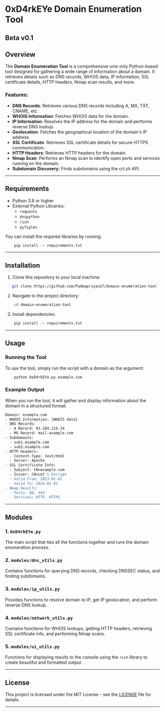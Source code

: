 # 0xD4rkEYe Domain Enumeration Tool

## Beta v0.1

## Overview

The **Domain Enumeration Tool** is a comprehensive unix only Python-based tool designed for gathering a wide range of information about a domain. It retrieves details such as DNS records, WHOIS data, IP information, SSL certificate details, HTTP headers, Nmap scan results, and more.

### Features:
- **DNS Records**: Retrieves various DNS records including A, MX, TXT, CNAME, etc.
- **WHOIS Information**: Fetches WHOIS data for the domain.
- **IP Information**: Resolves the IP address for the domain and performs reverse DNS lookup.
- **Geolocation**: Fetches the geographical location of the domain's IP address.
- **SSL Certificate**: Retrieves SSL certificate details for secure HTTPS communication.
- **HTTP Headers**: Retrieves HTTP headers for the domain.
- **Nmap Scan**: Performs an Nmap scan to identify open ports and services running on the domain.
- **Subdomain Discovery**: Finds subdomains using the crt.sh API.

---

## Requirements

- Python 3.8 or higher
- External Python Libraries:
  - `requests`
  - `dnspython`
  - `rich`
  - `pyfiglet`

You can install the required libraries by running:

```bash
    pip install -r requirements.txt
```

---

## Installation

1. Clone this repository to your local machine:

```bash
   git clone https://github.com/Padmapriyan27/domain-enumeration-tool
```

2. Navigate to the project directory:

```bash
    cd domain-enumeration-tool
```

3. Install dependencies:

```bash
    pip install -r requirements.txt
```

---

## Usage

### Running the Tool

To use the tool, simply run the script with a domain as the argument:

```bash
    python 0xD4rkEYe.py example.com
```

### Example Output

When you run the tool, it will gather and display information about the domain in a structured format:

```bash
Domain: example.com
- WHOIS Information: [WHOIS data]
- DNS Records:
  - A Record: 93.184.216.34
  - MX Record: mail.example.com
- Subdomains:
  - sub1.example.com
  - sub2.example.com
- HTTP Headers:
  - Content-Type: text/html
  - Server: Apache
- SSL Certificate Info:
  - Subject: CN=example.com
  - Issuer: CN=Let's Encrypt
  - Valid From: 2023-01-01
  - Valid To: 2024-01-01
- Nmap Results:
  - Ports: 80, 443
  - Services: HTTP, HTTPS
```

---

## Modules

### 1. **`0xD4rkEYe.py`**  
The main script that ties all the functions together and runs the domain enumeration process.

### 2. **`modules/dns_utils.py`**  
Contains functions for querying DNS records, checking DNSSEC status, and finding subdomains.

### 3. **`modules/ip_utils.py`**  
Provides functions to resolve domain to IP, get IP geolocation, and perform reverse DNS lookup.

### 4. **`modules/network_utils.py`**  
Contains functions for WHOIS lookups, getting HTTP headers, retrieving SSL certificate info, and performing Nmap scans.

### 5. **`modules/ui_utils.py`**  
Functions for displaying results to the console using the `rich` library to create beautiful and formatted output.

---

## License

This project is licensed under the MIT License - see the [LICENSE](LICENSE) file for details.

---

